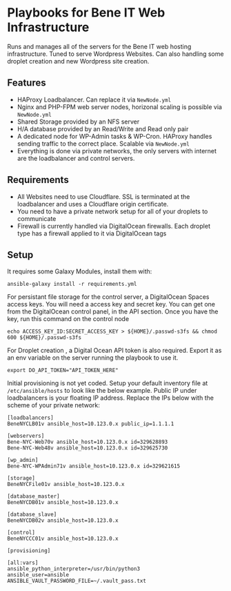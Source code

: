 # Playbooks for Bene IT Web Infrastructure 
Runs and manages all of the servers for the Bene IT web hosting infrastructure. Tuned to serve Wordpress Websites. Can also handling some droplet creation and new Wordpress site creation.

## Features
 - HAProxy Loadbalancer. Can replace it via `NewNode.yml`
 - Nginx and PHP-FPM web server nodes, horizonal scaling is possible via `NewNode.yml`
 - Shared Storage provided by an NFS server
 - H/A database provided by an Read/Write and Read only pair
 - A dedicated node for WP-Admin tasks & WP-Cron. HAProxy handles sending traffic to the correct place. Scalable via `NewNode.yml`
 - Everything is done via private networks, the only servers with internet are the loadbalancer and control servers. 

## Requirements
 - All Websites need to use Cloudflare. SSL is terminated at the loadbalancer and uses a Cloudflare origin certificate. 
 - You need to have a private network setup for all of your droplets to communicate
 - Firewall is currently handled via DigitalOcean firewalls. Each droplet type has a firewall applied to it via DigitalOcean tags

## Setup
It requires some Galaxy Modules, install them with:

    ansible-galaxy install -r requirements.yml

For persistant file storage for the control server, a DigitalOcean Spaces access keys. You will need a access key and secret key. You can get one from the DigitalOcean control panel, in the API section. Once you have the key, run this command on the control node

    echo ACCESS_KEY_ID:SECRET_ACCESS_KEY > ${HOME}/.passwd-s3fs && chmod 600 ${HOME}/.passwd-s3fs

For Droplet creation , a Digital Ocean API token is also required. Export it as an env variable on the server running the playbook to use it. 

    export DO_API_TOKEN="API_TOKEN_HERE" 

Initial provisioning is not yet coded. Setup your default inventory file at `/etc/ansible/hosts` to look like the below example. Public IP under loadbalancers is your floating IP address. Replace the IPs below with the scheme of your private network:
```
[loadbalancers]
BeneNYCLB01v ansible_host=10.123.0.x public_ip=1.1.1.1

[webservers]
Bene-NYC-Web70v ansible_host=10.123.0.x id=329628893
Bene-NYC-Web48v ansible_host=10.123.0.x id=329625730

[wp_admin]
Bene-NYC-WPAdmin71v ansible_host=10.123.0.x id=329621615

[storage]
BeneNYCFile01v ansible_host=10.123.0.x

[database_master]
BeneNYCDB01v ansible_host=10.123.0.x

[database_slave]
BeneNYCDB02v ansible_host=10.123.0.x

[control]
BeneNYCCC01v ansible_host=10.123.0.x

[provisioning]

[all:vars]
ansible_python_interpreter=/usr/bin/python3
ansible_user=ansible
ANSIBLE_VAULT_PASSWORD_FILE=~/.vault_pass.txt
```